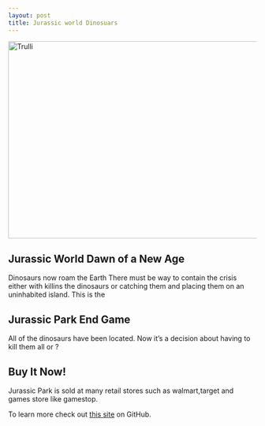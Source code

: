 ```yaml
---
layout: post
title: Jurassic world Dinosuars
---
```


<img src="https://s.videogamer.com/meta/a339/08d09d9d-6f40-4f83-9f4f-5cf186bf976e_400bc1b4-3eeb-4c2f-9a4c-535c44466f7f_jurassic_world_evolution_fx17-3-1024x576.jpg" alt="Trulli" width="700" height="400">


## Jurassic World Dawn of a New Age

Dinosaurs now roam the Earth
There must be  way to contain the crisis either with killins the dinosaurs or catching them and placing them on an uninhabited island.
This is the

## Jurassic Park End Game

All of the dinosaurs have been located. Now it’s a decision about having to kill them all or ?

## Buy It Now!

Jurassic Park is sold at many retail stores such as walmart,target and games store like gamestop.


To learn more check out [this site](https://jurassicworldevolution.com/en-GB/gallery#videos) on GitHub.
